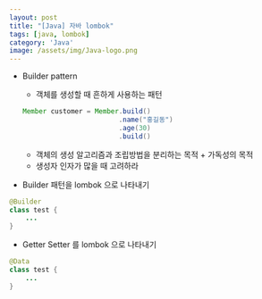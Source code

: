 ```yaml
---
layout: post
title: "[Java] 자바 lombok"
tags: [java, lombok]
category: 'Java'
image: /assets/img/Java-logo.png
---
```

- Builder pattern
    - 객체를 생성할 때 흔하게 사용하는 패턴

    ```java
    Member customer = Member.build()
                            .name("홍길동")
                            .age(30)
                            .build()
    ```

    - 객체의 생성 알고리즘과 조립방법을 분리하는 목적 + 가독성의 목적
    - 생성자 인자가 많을 때 고려하라

- Builder 패턴을 lombok 으로 나타내기

```java
@Builder
class test {
    ...
}
```

- Getter Setter 를 lombok 으로 나타내기

```java
@Data
class test {
    ...
}
```

<div id="i-like-this-page"></div>
<script src="https://iltp.link/content/bundle-js"></script>
